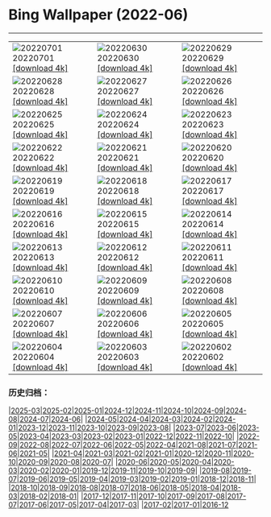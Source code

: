 # Bing Wallpaper (2022-06)
**************

<table><tr><td><img class="wallpaper" src="https://www.bing.com/th?id=OHR.WeatherGirls_IT-IT0898762804_1920x1080.jpg" alt="20220701"> 20220701 <a href="https://www.bing.com/th?id=OHR.WeatherGirls_IT-IT0898762804_UHD.jpg">[download 4k]</a></td><td><img class="wallpaper" src="https://www.bing.com/th?id=OHR.AcramanCrater_IT-IT0141869429_1920x1080.jpg" alt="20220630"> 20220630 <a href="https://www.bing.com/th?id=OHR.AcramanCrater_IT-IT0141869429_UHD.jpg">[download 4k]</a></td><td><img class="wallpaper" src="https://www.bing.com/th?id=OHR.PhangNgaBay_IT-IT8991911889_1920x1080.jpg" alt="20220629"> 20220629 <a href="https://www.bing.com/th?id=OHR.PhangNgaBay_IT-IT8991911889_UHD.jpg">[download 4k]</a></td></tr><tr><td><img class="wallpaper" src="https://www.bing.com/th?id=OHR.TafilaletOasis_IT-IT3773767888_1920x1080.jpg" alt="20220628"> 20220628 <a href="https://www.bing.com/th?id=OHR.TafilaletOasis_IT-IT3773767888_UHD.jpg">[download 4k]</a></td><td><img class="wallpaper" src="https://www.bing.com/th?id=OHR.ValensoleLavender_IT-IT3016471772_1920x1080.jpg" alt="20220627"> 20220627 <a href="https://www.bing.com/th?id=OHR.ValensoleLavender_IT-IT3016471772_UHD.jpg">[download 4k]</a></td><td><img class="wallpaper" src="https://www.bing.com/th?id=OHR.Pride2022_IT-IT2647571023_1920x1080.jpg" alt="20220626"> 20220626 <a href="https://www.bing.com/th?id=OHR.Pride2022_IT-IT2647571023_UHD.jpg">[download 4k]</a></td></tr><tr><td><img class="wallpaper" src="https://www.bing.com/th?id=OHR.BBMomCub_IT-IT2022154904_1920x1080.jpg" alt="20220625"> 20220625 <a href="https://www.bing.com/th?id=OHR.BBMomCub_IT-IT2022154904_UHD.jpg">[download 4k]</a></td><td><img class="wallpaper" src="https://www.bing.com/th?id=OHR.CenoteDiver_IT-IT0793586687_1920x1080.jpg" alt="20220624"> 20220624 <a href="https://www.bing.com/th?id=OHR.CenoteDiver_IT-IT0793586687_UHD.jpg">[download 4k]</a></td><td><img class="wallpaper" src="https://www.bing.com/th?id=OHR.MostarBridge_IT-IT9894445407_1920x1080.jpg" alt="20220623"> 20220623 <a href="https://www.bing.com/th?id=OHR.MostarBridge_IT-IT9894445407_UHD.jpg">[download 4k]</a></td></tr><tr><td><img class="wallpaper" src="https://www.bing.com/th?id=OHR.FontanonGoriuda_IT-IT6720392674_1920x1080.jpg" alt="20220622"> 20220622 <a href="https://www.bing.com/th?id=OHR.FontanonGoriuda_IT-IT6720392674_UHD.jpg">[download 4k]</a></td><td><img class="wallpaper" src="https://www.bing.com/th?id=OHR.GlastonburySolstice_IT-IT6868061854_1920x1080.jpg" alt="20220621"> 20220621 <a href="https://www.bing.com/th?id=OHR.GlastonburySolstice_IT-IT6868061854_UHD.jpg">[download 4k]</a></td><td><img class="wallpaper" src="https://www.bing.com/th?id=OHR.SwallowtailFlower_IT-IT7590194174_1920x1080.jpg" alt="20220620"> 20220620 <a href="https://www.bing.com/th?id=OHR.SwallowtailFlower_IT-IT7590194174_UHD.jpg">[download 4k]</a></td></tr><tr><td><img class="wallpaper" src="https://www.bing.com/th?id=OHR.Cassowary_IT-IT7167960951_1920x1080.jpg" alt="20220619"> 20220619 <a href="https://www.bing.com/th?id=OHR.Cassowary_IT-IT7167960951_UHD.jpg">[download 4k]</a></td><td><img class="wallpaper" src="https://www.bing.com/th?id=OHR.CelebratingSurfing_IT-IT6619815141_1920x1080.jpg" alt="20220618"> 20220618 <a href="https://www.bing.com/th?id=OHR.CelebratingSurfing_IT-IT6619815141_UHD.jpg">[download 4k]</a></td><td><img class="wallpaper" src="https://www.bing.com/th?id=OHR.Balsamroot_IT-IT6108155877_1920x1080.jpg" alt="20220617"> 20220617 <a href="https://www.bing.com/th?id=OHR.Balsamroot_IT-IT6108155877_UHD.jpg">[download 4k]</a></td></tr><tr><td><img class="wallpaper" src="https://www.bing.com/th?id=OHR.SeonamTemple_IT-IT3084929293_1920x1080.jpg" alt="20220616"> 20220616 <a href="https://www.bing.com/th?id=OHR.SeonamTemple_IT-IT3084929293_UHD.jpg">[download 4k]</a></td><td><img class="wallpaper" src="https://www.bing.com/th?id=OHR.ClingmansDome_IT-IT2635784050_1920x1080.jpg" alt="20220615"> 20220615 <a href="https://www.bing.com/th?id=OHR.ClingmansDome_IT-IT2635784050_UHD.jpg">[download 4k]</a></td><td><img class="wallpaper" src="https://www.bing.com/th?id=OHR.MuseumMile_IT-IT2194407473_1920x1080.jpg" alt="20220614"> 20220614 <a href="https://www.bing.com/th?id=OHR.MuseumMile_IT-IT2194407473_UHD.jpg">[download 4k]</a></td></tr><tr><td><img class="wallpaper" src="https://www.bing.com/th?id=OHR.OkavangoElephant_IT-IT1804924909_1920x1080.jpg" alt="20220613"> 20220613 <a href="https://www.bing.com/th?id=OHR.OkavangoElephant_IT-IT1804924909_UHD.jpg">[download 4k]</a></td><td><img class="wallpaper" src="https://www.bing.com/th?id=OHR.SierraPonce_IT-IT3671803427_1920x1080.jpg" alt="20220612"> 20220612 <a href="https://www.bing.com/th?id=OHR.SierraPonce_IT-IT3671803427_UHD.jpg">[download 4k]</a></td><td><img class="wallpaper" src="https://www.bing.com/th?id=OHR.MisoolIsland_IT-IT0156221464_1920x1080.jpg" alt="20220611"> 20220611 <a href="https://www.bing.com/th?id=OHR.MisoolIsland_IT-IT0156221464_UHD.jpg">[download 4k]</a></td></tr><tr><td><img class="wallpaper" src="https://www.bing.com/th?id=OHR.CRPoppies_IT-IT9117435359_1920x1080.jpg" alt="20220610"> 20220610 <a href="https://www.bing.com/th?id=OHR.CRPoppies_IT-IT9117435359_UHD.jpg">[download 4k]</a></td><td><img class="wallpaper" src="https://www.bing.com/th?id=OHR.SweetheartAbbey_IT-IT8207713227_1920x1080.jpg" alt="20220609"> 20220609 <a href="https://www.bing.com/th?id=OHR.SweetheartAbbey_IT-IT8207713227_UHD.jpg">[download 4k]</a></td><td><img class="wallpaper" src="https://www.bing.com/th?id=OHR.CommonDolphin_IT-IT7721590792_1920x1080.jpg" alt="20220608"> 20220608 <a href="https://www.bing.com/th?id=OHR.CommonDolphin_IT-IT7721590792_UHD.jpg">[download 4k]</a></td></tr><tr><td><img class="wallpaper" src="https://www.bing.com/th?id=OHR.HaagaRhododendron_IT-IT5545811715_1920x1080.jpg" alt="20220607"> 20220607 <a href="https://www.bing.com/th?id=OHR.HaagaRhododendron_IT-IT5545811715_UHD.jpg">[download 4k]</a></td><td><img class="wallpaper" src="https://www.bing.com/th?id=OHR.IndigoBunting_IT-IT8658332507_1920x1080.jpg" alt="20220606"> 20220606 <a href="https://www.bing.com/th?id=OHR.IndigoBunting_IT-IT8658332507_UHD.jpg">[download 4k]</a></td><td><img class="wallpaper" src="https://www.bing.com/th?id=OHR.RapadalenSNP_IT-IT8224984740_1920x1080.jpg" alt="20220605"> 20220605 <a href="https://www.bing.com/th?id=OHR.RapadalenSNP_IT-IT8224984740_UHD.jpg">[download 4k]</a></td></tr><tr><td><img class="wallpaper" src="https://www.bing.com/th?id=OHR.CapriViaKrupp_IT-IT4698989617_1920x1080.jpg" alt="20220604"> 20220604 <a href="https://www.bing.com/th?id=OHR.CapriViaKrupp_IT-IT4698989617_UHD.jpg">[download 4k]</a></td><td><img class="wallpaper" src="https://www.bing.com/th?id=OHR.MoabCycling_IT-IT7792666539_1920x1080.jpg" alt="20220603"> 20220603 <a href="https://www.bing.com/th?id=OHR.MoabCycling_IT-IT7792666539_UHD.jpg">[download 4k]</a></td><td><img class="wallpaper" src="https://www.bing.com/th?id=OHR.QueenJubilee_IT-IT3119211671_1920x1080.jpg" alt="20220602"> 20220602 <a href="https://www.bing.com/th?id=OHR.QueenJubilee_IT-IT3119211671_UHD.jpg">[download 4k]</a></td></tr></table>

### 历史归档：

|[2025-03](/../2025-03/2025-03.md)|[2025-02](/../2025-02/2025-02.md)|[2025-01](/../2025-01/2025-01.md)|[2024-12](/../2024-12/2024-12.md)|[2024-11](/../2024-11/2024-11.md)|[2024-10](/../2024-10/2024-10.md)|[2024-09](/../2024-09/2024-09.md)|[2024-08](/../2024-08/2024-08.md)|[2024-07](/../2024-07/2024-07.md)|[2024-06](/../2024-06/2024-06.md)|
|[2024-05](/../2024-05/2024-05.md)|[2024-04](/../2024-04/2024-04.md)|[2024-03](/../2024-03/2024-03.md)|[2024-02](/../2024-02/2024-02.md)|[2024-01](/../2024-01/2024-01.md)|[2023-12](/../2023-12/2023-12.md)|[2023-11](/../2023-11/2023-11.md)|[2023-10](/../2023-10/2023-10.md)|[2023-09](/../2023-09/2023-09.md)|[2023-08](/../2023-08/2023-08.md)|
|[2023-07](/../2023-07/2023-07.md)|[2023-06](/../2023-06/2023-06.md)|[2023-05](/../2023-05/2023-05.md)|[2023-04](/../2023-04/2023-04.md)|[2023-03](/../2023-03/2023-03.md)|[2023-02](/../2023-02/2023-02.md)|[2023-01](/../2023-01/2023-01.md)|[2022-12](/../2022-12/2022-12.md)|[2022-11](/../2022-11/2022-11.md)|[2022-10](/../2022-10/2022-10.md)|
|[2022-09](/../2022-09/2022-09.md)|[2022-08](/../2022-08/2022-08.md)|[2022-07](/../2022-07/2022-07.md)|[2022-06](/2022-06.md)|[2022-05](/../2022-05/2022-05.md)|[2022-04](/../2022-04/2022-04.md)|[2021-08](/../2021-08/2021-08.md)|[2021-07](/../2021-07/2021-07.md)|[2021-06](/../2021-06/2021-06.md)|[2021-05](/../2021-05/2021-05.md)|
|[2021-04](/../2021-04/2021-04.md)|[2021-03](/../2021-03/2021-03.md)|[2021-02](/../2021-02/2021-02.md)|[2021-01](/../2021-01/2021-01.md)|[2020-12](/../2020-12/2020-12.md)|[2020-11](/../2020-11/2020-11.md)|[2020-10](/../2020-10/2020-10.md)|[2020-09](/../2020-09/2020-09.md)|[2020-08](/../2020-08/2020-08.md)|[2020-07](/../2020-07/2020-07.md)|
|[2020-06](/../2020-06/2020-06.md)|[2020-05](/../2020-05/2020-05.md)|[2020-04](/../2020-04/2020-04.md)|[2020-03](/../2020-03/2020-03.md)|[2020-02](/../2020-02/2020-02.md)|[2020-01](/../2020-01/2020-01.md)|[2019-12](/../2019-12/2019-12.md)|[2019-11](/../2019-11/2019-11.md)|[2019-10](/../2019-10/2019-10.md)|[2019-09](/../2019-09/2019-09.md)|
|[2019-08](/../2019-08/2019-08.md)|[2019-07](/../2019-07/2019-07.md)|[2019-06](/../2019-06/2019-06.md)|[2019-05](/../2019-05/2019-05.md)|[2019-04](/../2019-04/2019-04.md)|[2019-03](/../2019-03/2019-03.md)|[2019-02](/../2019-02/2019-02.md)|[2019-01](/../2019-01/2019-01.md)|[2018-12](/../2018-12/2018-12.md)|[2018-11](/../2018-11/2018-11.md)|
|[2018-10](/../2018-10/2018-10.md)|[2018-09](/../2018-09/2018-09.md)|[2018-08](/../2018-08/2018-08.md)|[2018-07](/../2018-07/2018-07.md)|[2018-06](/../2018-06/2018-06.md)|[2018-05](/../2018-05/2018-05.md)|[2018-04](/../2018-04/2018-04.md)|[2018-03](/../2018-03/2018-03.md)|[2018-02](/../2018-02/2018-02.md)|[2018-01](/../2018-01/2018-01.md)|
|[2017-12](/../2017-12/2017-12.md)|[2017-11](/../2017-11/2017-11.md)|[2017-10](/../2017-10/2017-10.md)|[2017-09](/../2017-09/2017-09.md)|[2017-08](/../2017-08/2017-08.md)|[2017-07](/../2017-07/2017-07.md)|[2017-06](/../2017-06/2017-06.md)|[2017-05](/../2017-05/2017-05.md)|[2017-04](/../2017-04/2017-04.md)|[2017-03](/../2017-03/2017-03.md)|
|[2017-02](/../2017-02/2017-02.md)|[2017-01](/../2017-01/2017-01.md)|[2016-12](/../2016-12/2016-12.md)